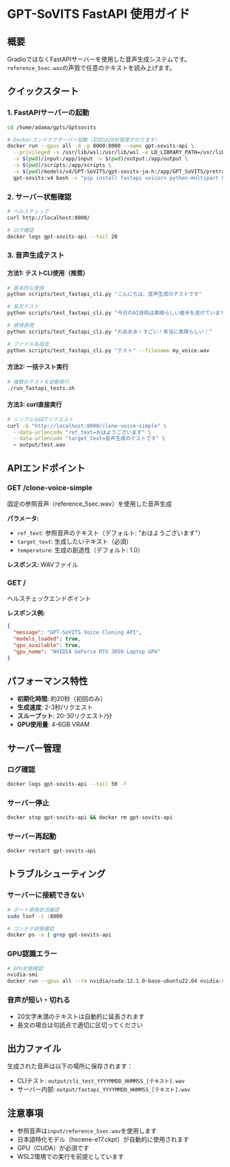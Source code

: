# GPT-SoVITS FastAPI 使用ガイド

## 概要
GradioではなくFastAPIサーバーを使用した音声生成システムです。`reference_5sec.wav`の声質で任意のテキストを読み上げます。

## クイックスタート

### 1. FastAPIサーバーの起動
```bash
cd /home/adama/gpts/Gptsovits

# Dockerコンテナでサーバー起動（初回は20秒程度かかります）
docker run --gpus all -d -p 8000:8000 --name gpt-sovits-api \
  --privileged -v /usr/lib/wsl:/usr/lib/wsl -e LD_LIBRARY_PATH=/usr/lib/wsl/lib \
  -v $(pwd)/input:/app/input -v $(pwd)/output:/app/output \
  -v $(pwd)/scripts:/app/scripts \
  -v $(pwd)/models/v4/GPT-SoVITS/gpt-sovits-ja-h:/app/GPT_SoVITS/pretrained_models/gpt-sovits-ja-h \
  gpt-sovits:v4 bash -c "pip install fastapi uvicorn python-multipart && python /app/scripts/fastapi_voice_server.py"
```

### 2. サーバー状態確認
```bash
# ヘルスチェック
curl http://localhost:8000/

# ログ確認
docker logs gpt-sovits-api --tail 20
```

### 3. 音声生成テスト

#### 方法1: テストCLI使用（推奨）
```bash
# 基本的な使用
python scripts/test_fastapi_cli.py "こんにちは、音声生成のテストです"

# 長文テスト
python scripts/test_fastapi_cli.py "今日のAI技術は素晴らしい進歩を遂げています。"

# 感情表現
python scripts/test_fastapi_cli.py "わあああ！すごい！本当に素晴らしい！"

# ファイル名指定
python scripts/test_fastapi_cli.py "テスト" --filename my_voice.wav
```

#### 方法2: 一括テスト実行
```bash
# 複数のテストを自動実行
./run_fastapi_tests.sh
```

#### 方法3: curl直接実行
```bash
# シンプルなGETリクエスト
curl -G "http://localhost:8000/clone-voice-simple" \
  --data-urlencode "ref_text=おはようございます" \
  --data-urlencode "target_text=音声生成のテストです" \
  > output/test.wav
```

## APIエンドポイント

### GET /clone-voice-simple
固定の参照音声（reference_5sec.wav）を使用した音声生成

**パラメータ:**
- `ref_text`: 参照音声のテキスト（デフォルト: "おはようございます"）
- `target_text`: 生成したいテキスト（必須）
- `temperature`: 生成の創造性（デフォルト: 1.0）

**レスポンス:** WAVファイル

### GET /
ヘルスチェックエンドポイント

**レスポンス例:**
```json
{
  "message": "GPT-SoVITS Voice Cloning API",
  "models_loaded": true,
  "gpu_available": true,
  "gpu_name": "NVIDIA GeForce RTX 3050 Laptop GPU"
}
```

## パフォーマンス特性

- **初期化時間**: 約20秒（初回のみ）
- **生成速度**: 2-3秒/リクエスト
- **スループット**: 20-30リクエスト/分
- **GPU使用量**: 4-6GB VRAM

## サーバー管理

### ログ確認
```bash
docker logs gpt-sovits-api --tail 50 -f
```

### サーバー停止
```bash
docker stop gpt-sovits-api && docker rm gpt-sovits-api
```

### サーバー再起動
```bash
docker restart gpt-sovits-api
```

## トラブルシューティング

### サーバーに接続できない
```bash
# ポート使用状況確認
sudo lsof -i :8000

# コンテナ状態確認
docker ps -a | grep gpt-sovits-api
```

### GPU認識エラー
```bash
# GPU状態確認
nvidia-smi
docker run --gpus all --rm nvidia/cuda:12.1.0-base-ubuntu22.04 nvidia-smi
```

### 音声が短い・切れる
- 20文字未満のテキストは自動的に延長されます
- 長文の場合は句読点で適切に区切ってください

## 出力ファイル

生成された音声は以下の場所に保存されます：
- CLIテスト: `output/cli_test_YYYYMMDD_HHMMSS_[テキスト].wav`
- サーバー内部: `output/fastapi_YYYYMMDD_HHMMSS_[テキスト].wav`

## 注意事項

- 参照音声は`input/reference_5sec.wav`を使用します
- 日本語特化モデル（hscene-e17.ckpt）が自動的に使用されます
- GPU（CUDA）が必須です
- WSL2環境での実行を前提としています